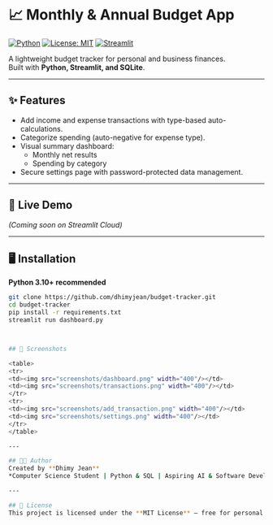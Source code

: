 # 📈 Monthly & Annual Budget App

[![Python](https://img.shields.io/badge/python-3.10%2B-blue)](https://www.python.org/) 
[![License: MIT](https://img.shields.io/badge/License-MIT-yellow.svg)](LICENSE) 
[![Streamlit](https://static.streamlit.io/badges/streamlit_badge_black_white.svg)](https://streamlit.io)

A lightweight budget tracker for personal and business finances.  
Built with **Python, Streamlit, and SQLite**.

---

## ✨ Features
- Add income and expense transactions with type-based auto-calculations.
- Categorize spending (auto-negative for expense type).
- Visual summary dashboard:
  - Monthly net results
  - Spending by category
- Secure settings page with password-protected data management.

---

## 🚀 Live Demo
*(Coming soon on Streamlit Cloud)*

---

## 🖥️ Installation
**Python 3.10+ recommended**
```bash
git clone https://github.com/dhimyjean/budget-tracker.git
cd budget-tracker
pip install -r requirements.txt
streamlit run dashboard.py



## 📸 Screenshots

<table>
<tr>
<td><img src="screenshots/dashboard.png" width="400"/></td>
<td><img src="screenshots/transactions.png" width="400"/></td>
</tr>
<tr>
<td><img src="screenshots/add_transaction.png" width="400"/></td>
<td><img src="screenshots/settings.png" width="400"/></td>
</tr>
</table>

---

## 👨‍💻 Author
Created by **Dhimy Jean**  
*Computer Science Student | Python & SQL | Aspiring AI & Software Developer*

---

## 📄 License
This project is licensed under the **MIT License** – free for personal and commercial use.




